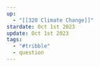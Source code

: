 ```yaml
---
up:
  - "[[320 Climate Change]]"
stardate: Oct 1st 2023
update: Oct 1st 2023
tags:
  - "#tribble"
  - question
---
```

